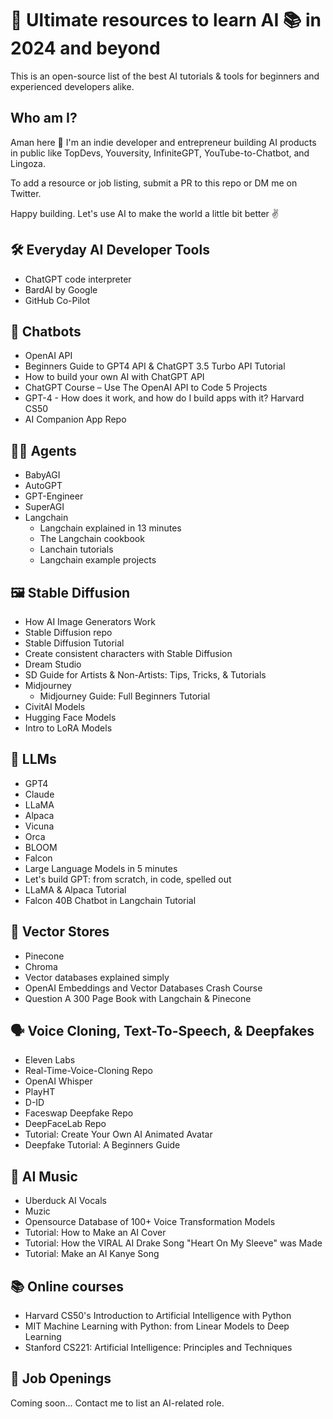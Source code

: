 # 🤖 Ultimate resources to learn AI 📚 in 2024 and beyond

This is an open-source list of the best AI tutorials & tools for beginners and experienced developers alike.

## Who am I?

Aman here 🤠 I'm an indie developer and entrepreneur building AI products in public like TopDevs, Youversity, InfiniteGPT, YouTube-to-Chatbot, and Lingoza.

To add a resource or job listing, submit a PR to this repo or DM me on Twitter.

Happy building. Let's use AI to make the world a little bit better ✌️

## 🛠️ Everyday AI Developer Tools
- ChatGPT code interpreter
- BardAI by Google
- GitHub Co-Pilot

## 💬 Chatbots
- OpenAI API
- Beginners Guide to GPT4 API & ChatGPT 3.5 Turbo API Tutorial
- How to build your own AI with ChatGPT API
- ChatGPT Course – Use The OpenAI API to Code 5 Projects
- GPT-4 - How does it work, and how do I build apps with it? Harvard CS50
- AI Companion App Repo

## 🕵️‍♂️ Agents
- BabyAGI
- AutoGPT
- GPT-Engineer
- SuperAGI
- Langchain
  - Langchain explained in 13 minutes
  - The Langchain cookbook
  - Lanchain tutorials
  - Langchain example projects

## 🖼️ Stable Diffusion
- How AI Image Generators Work
- Stable Diffusion repo
- Stable Diffusion Tutorial
- Create consistent characters with Stable Diffusion
- Dream Studio
- SD Guide for Artists & Non-Artists: Tips, Tricks, & Tutorials
- Midjourney
  - Midjourney Guide: Full Beginners Tutorial
- CivitAI Models
- Hugging Face Models
- Intro to LoRA Models

## 🤖 LLMs
- GPT4
- Claude
- LLaMA
- Alpaca
- Vicuna
- Orca
- BLOOM
- Falcon
- Large Language Models in 5 minutes
- Let's build GPT: from scratch, in code, spelled out
- LLaMA & Alpaca Tutorial
- Falcon 40B Chatbot in Langchain Tutorial

## 🧮 Vector Stores
- Pinecone
- Chroma
- Vector databases explained simply
- OpenAI Embeddings and Vector Databases Crash Course
- Question A 300 Page Book with Langchain & Pinecone

## 🗣️ Voice Cloning, Text-To-Speech, & Deepfakes
- Eleven Labs
- Real-Time-Voice-Cloning Repo
- OpenAI Whisper
- PlayHT
- D-ID
- Faceswap Deepfake Repo
- DeepFaceLab Repo
- Tutorial: Create Your Own AI Animated Avatar
- Deepfake Tutorial: A Beginners Guide

## 🎵 AI Music
- Uberduck AI Vocals
- Muzic
- Opensource Database of 100+ Voice Transformation Models
- Tutorial: How to Make an AI Cover
- Tutorial: How the VIRAL AI Drake Song "Heart On My Sleeve" was Made
- Tutorial: Make an AI Kanye Song

## 📚 Online courses
- Harvard CS50's Introduction to Artificial Intelligence with Python
- MIT Machine Learning with Python: from Linear Models to Deep Learning
- Stanford CS221: Artificial Intelligence: Principles and Techniques

## 👷 Job Openings
Coming soon... Contact me to list an AI-related role.
